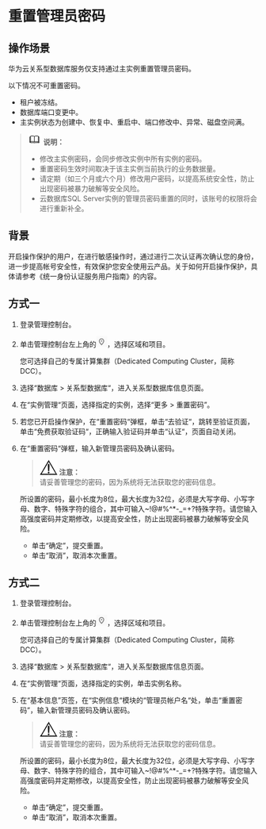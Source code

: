 # 重置管理员密码<a name="TOPIC_0142028226"></a>

## 操作场景<a name="section52938762133842"></a>

华为云关系型数据库服务仅支持通过主实例重置管理员密码。

以下情况不可重置密码。

-   租户被冻结。
-   数据库端口变更中。
-   主实例状态为创建中、恢复中、重启中、端口修改中、异常、磁盘空间满。

>![](public_sys-resources/icon-note.gif) **说明：**   
>-   修改主实例密码，会同步修改实例中所有实例的密码。  
>-   重置密码生效时间取决于该主实例当前执行的业务数据量。  
>-   请定期（如三个月或六个月）修改用户密码，以提高系统安全性，防止出现密码被暴力破解等安全风险。  
>-   云数据库SQL Server实例的管理员密码重置的同时，该账号的权限将会进行重新补全。  

## 背景<a name="section1552162314253"></a>

开启操作保护的用户，在进行敏感操作时，通过进行二次认证再次确认您的身份，进一步提高帐号安全性，有效保护您安全使用云产品。关于如何开启操作保护，具体请参考《统一身份认证服务用户指南》的内容。

## 方式一<a name="section59807924105129"></a>

1.  登录管理控制台。
2.  单击管理控制台左上角的![](figures/region.png)，选择区域和项目。

    您可选择自己的专属计算集群（Dedicated Computing Cluster，简称DCC）。

3.  选择“数据库  \>  关系型数据库“，进入关系型数据库信息页面。
4.  在“实例管理“页面，选择指定的实例，选择“更多 \> 重置密码”。
5.  若您已开启操作保护，在“重置密码“弹框，单击“去验证“，跳转至验证页面，单击“免费获取验证码“，正确输入验证码并单击“认证“，页面自动关闭。
6.  在“重置密码“弹框，输入新管理员密码及确认密码。

    >![](public_sys-resources/icon-notice.gif) **注意：**   
    >请妥善管理您的密码，因为系统将无法获取您的密码信息。  

    所设置的密码，最小长度为8位，最大长度为32位，必须是大写字母、小写字母、数字、特殊字符的组合，其中可输入~!@\#%^\*-\_=+?特殊字符。请您输入高强度密码并定期修改，以提高安全性，防止出现密码被暴力破解等安全风险。

    -   单击“确定”，提交重置。
    -   单击“取消”，取消本次重置。


## 方式二<a name="section4206283114638"></a>

1.  登录管理控制台。
2.  单击管理控制台左上角的![](figures/region.png)，选择区域和项目。

    您可选择自己的专属计算集群（Dedicated Computing Cluster，简称DCC）。

3.  选择“数据库  \>  关系型数据库“，进入关系型数据库信息页面。
4.  在“实例管理“页面，选择指定的实例，单击实例名称。
5.  在“基本信息”页签，在“实例信息“模块的“管理员帐户名“处，单击“重置密码”，输入新管理员密码及确认密码。

    >![](public_sys-resources/icon-notice.gif) **注意：**   
    >请妥善管理您的密码，因为系统将无法获取您的密码信息。  

    所设置的密码，最小长度为8位，最大长度为32位，必须是大写字母、小写字母、数字、特殊字符的组合，其中可输入~!@\#%^\*-\_=+?特殊字符。请您输入高强度密码并定期修改，以提高安全性，防止出现密码被暴力破解等安全风险。

    -   单击“确定”，提交重置。
    -   单击“取消”，取消本次重置。


